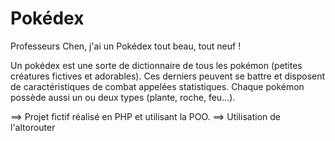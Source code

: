 # Pokédex

Professeurs Chen, j'ai un Pokédex tout beau, tout neuf !

Un pokédex est une sorte de dictionnaire de tous les pokémon (petites créatures fictives et adorables). Ces derniers peuvent se battre
et disposent de caractéristiques de combat appelées statistiques. Chaque pokémon possède aussi un ou deux types (plante, roche, feu...).

==> Projet fictif réalisé en PHP et utilisant la POO.
==> Utilisation de l'altorouter
